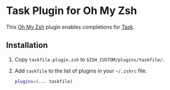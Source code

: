 # Task Plugin for Oh My Zsh

This [Oh My Zsh](https://ohmyz.sh) plugin enables completions for [Task](https://taskfile.dev).

## Installation

1. Copy `taskfile.plugin.zsh` to `$ZSH_CUSTOM/plugins/taskfile/`.
2. Add `taskfile` to the list of plugins in your `~/.zshrc` file.

    ```bash
    plugins=(... taskfile)
    ```
